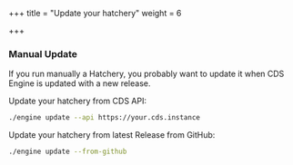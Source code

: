 +++
title = "Update your hatchery"
weight = 6

+++

### Manual Update

If you run manually a Hatchery, you probably want to update it when CDS Engine is updated with a new release.

Update your hatchery from CDS API:

```bash
./engine update --api https://your.cds.instance
```

Update your hatchery from latest Release from GitHub:

```bash
./engine update --from-github
```

